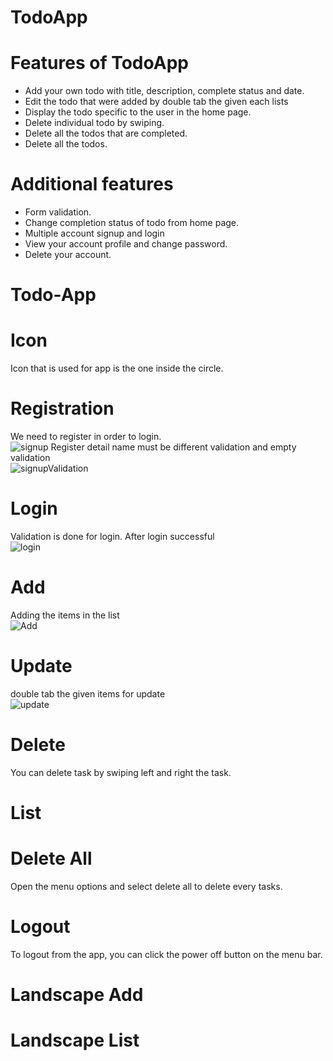 # TodoApp

<h1>Features of TodoApp</h1>
<ul>
	<li>Add your own todo with title, description, complete status and date.</li>
	<li>Edit the todo that were added by double tab the given each lists</li>
	<li>Display the todo specific to the user in the home page.</li>
	<li>Delete individual todo by swiping.</li>
	<li>Delete all the todos that are completed.</li>
	<li>Delete all the todos.</li>

</ul>

<h1>Additional features</h1>
<ul>
    <li>Form validation.</li>
	<li>Change completion status of todo from home page.</li>
	<li>Multiple account signup and login</li>
	<li>View your account profile and change password.</li>
	<li>Delete your account.</li>
</ul>

# Todo-App

# Icon
Icon that is used for app is the one inside the circle.<br />


# Registration
We need to register in order to login.<br />
![signup](RecordAndScreenshot/signup.gif)
Register detail name must be different validation and empty validation<br />
![signupValidation](RecordAndScreenshot/validationSignup.gif)

# Login
Validation is done for login. After login successful<br />
![login](RecordAndScreenshot/login.gif)

# Add
Adding the items in the list<br/>
![Add](RecordAndScreenshot/Add.gif)


# Update
double tab the given items for update<br/>
![update](RecordAndScreenshot/update.gif)

# Delete
You can delete task by swiping left and right the task.<br />


# List


# Delete All
Open the menu options and select delete all to delete every tasks.<br />


# Logout
To logout from the app, you can click the power off button on the menu bar.<br />


# Landscape Add


# Landscape List
